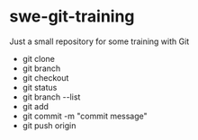 # swe-git-training
Just a small repository for some training with Git

- git clone <url>
- git branch <branchname>
- git checkout <branchname>
- git status
- git branch --list
- git add <filename>
- git commit -m "commit message"
- git push origin <branchname>
